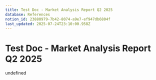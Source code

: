 ```yaml
---
title: Test Doc - Market Analysis Report Q2 2025
database: References
notion_id: 23880979-7b42-8074-a9e7-ef947db6804f
last_updated: 2025-07-24T23:10:00.958Z
---
```


# Test Doc - Market Analysis Report Q2 2025

undefined